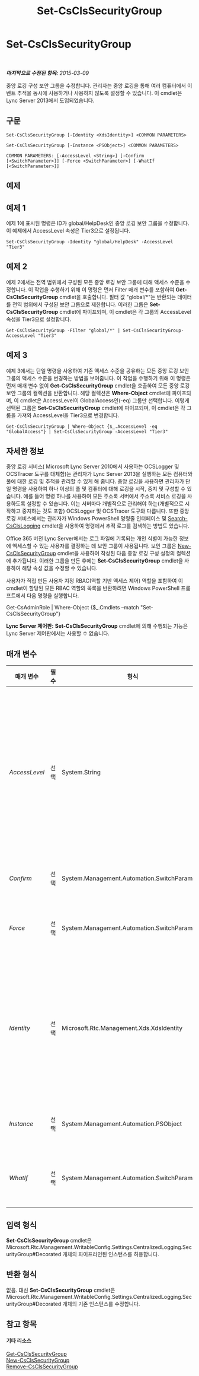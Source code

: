 ﻿---
title: Set-CsClsSecurityGroup
TOCTitle: Set-CsClsSecurityGroup
ms:assetid: 14e7d927-8d3e-4b36-867c-d4742101e751
ms:mtpsurl: https://technet.microsoft.com/ko-kr/library/JJ204700(v=OCS.15)
ms:contentKeyID: 49302897
ms.date: 08/10/2015
mtps_version: v=OCS.15
ms.translationtype: HT
---

# Set-CsClsSecurityGroup

 

_**마지막으로 수정된 항목:** 2015-03-09_

중앙 로깅 구성 보안 그룹을 수정합니다. 관리자는 중앙 로깅을 통해 여러 컴퓨터에서 이벤트 추적을 동시에 사용하거나 사용하지 않도록 설정할 수 있습니다. 이 cmdlet은 Lync Server 2013에서 도입되었습니다.

## 구문

    Set-CsClsSecurityGroup [-Identity <XdsIdentity>] <COMMON PARAMETERS>

    Set-CsClsSecurityGroup [-Instance <PSObject>] <COMMON PARAMETERS>

    COMMON PARAMETERS: [-AccessLevel <String>] [-Confirm [<SwitchParameter>]] [-Force <SwitchParameter>] [-WhatIf [<SwitchParameter>]]

## 예제

## 예제 1

예제 1에 표시된 명령은 ID가 global/HelpDesk인 중앙 로깅 보안 그룹을 수정합니다. 이 예제에서 AccessLevel 속성은 Tier3으로 설정됩니다.

    Set-CsClsSecurityGroup -Identity "global/HelpDesk" -AccessLevel "Tier3"

## 예제 2

예제 2에서는 전역 범위에서 구성된 모든 중앙 로깅 보안 그룹에 대해 액세스 수준을 수정합니다. 이 작업을 수행하기 위해 이 명령은 먼저 Filter 매개 변수를 포함하여 **Get-CsClsSecurityGroup** cmdlet을 호출합니다. 필터 값 "global/\*"는 반환되는 데이터를 전역 범위에서 구성된 보안 그룹으로 제한합니다. 이러한 그룹은 **Set-CsClsSecurityGroup** cmdlet에 파이프되며, 이 cmdlet은 각 그룹의 AccessLevel 속성을 Tier3으로 설정합니다.

    Get-CsClsSecurityGroup -Filter "global/*" | Set-CsClsSecurityGroup-AccessLevel "Tier3"

## 예제 3

예제 3에서는 단일 명령을 사용하여 기존 액세스 수준을 공유하는 모든 중앙 로깅 보안 그룹의 액세스 수준을 변경하는 방법을 보여줍니다. 이 작업을 수행하기 위해 이 명령은 먼저 매개 변수 없이 **Get-CsClsSecurityGroup** cmdlet을 호출하여 모든 중앙 로깅 보안 그룹의 컬렉션을 반환합니다. 해당 컬렉션은 **Where-Object** cmdlet에 파이프되며, 이 cmdlet은 AccessLevel이 GlobalAccess인(-eq) 그룹만 선택합니다. 이렇게 선택된 그룹은 **Set-CsClsSecurityGroup** cmdlet에 파이프되며, 이 cmdlet은 각 그룹을 가져와 AccessLevel을 Tier3으로 변경합니다.

    Get-CsClsSecurityGroup | Where-Object {$_.AccessLevel -eq "GlobalAccess"} | Set-CsClsSecurityGroup -AccessLevel "Tier3"

## 자세한 정보

중앙 로깅 서비스( Microsoft Lync Server 2010에서 사용하는 OCSLogger 및 OCSTracer 도구를 대체함)는 관리자가 Lync Server 2013을 실행하는 모든 컴퓨터와 풀에 대한 로깅 및 추적을 관리할 수 있게 해 줍니다. 중앙 로깅을 사용하면 관리자가 단일 명령을 사용하여 하나 이상의 풀 및 컴퓨터에 대해 로깅을 시작, 중지 및 구성할 수 있습니다. 예를 들어 명령 하나를 사용하여 모든 주소록 서버에서 주소록 서비스 로깅을 사용하도록 설정할 수 있습니다. 이는 서버마다 개별적으로 관리해야 하는(개별적으로 시작하고 중지하는 것도 포함) OCSLogger 및 OCSTracer 도구와 다릅니다. 또한 중앙 로깅 서비스에서는 관리자가 Windows PowerShell 명령줄 인터페이스 및 [Search-CsClsLogging](search-csclslogging.md) cmdlet을 사용하여 명령에서 추적 로그를 검색하는 방법도 있습니다.

Office 365 버전 Lync Server에서는 로그 파일에 기록되는 개인 식별이 가능한 정보에 액세스할 수 있는 사용자를 결정하는 데 보안 그룹이 사용됩니다. 보안 그룹은 [New-CsClsSecurityGroup](new-csclssecuritygroup.md) cmdlet을 사용하여 작성된 다음 중앙 로깅 구성 설정의 컬렉션에 추가됩니다. 이러한 그룹을 만든 후에는 **Set-CsClsSecurityGroup** cmdlet을 사용하여 해당 속성 값을 수정할 수 있습니다.

사용자가 직접 만든 사용자 지정 RBAC(역할 기반 액세스 제어) 역할을 포함하여 이 cmdlet이 할당된 모든 RBAC 역할의 목록을 반환하려면 Windows PowerShell 프롬프트에서 다음 명령을 실행합니다.

Get-CsAdminRole | Where-Object {$\_.Cmdlets –match "Set-CsClsSecurityGroup"}

**Lync Server 제어판:** **Set-CsClsSecurityGroup** cmdlet에 의해 수행되는 기능은 Lync Server 제어판에서는 사용할 수 없습니다.

## 매개 변수


<table>
<colgroup>
<col style="width: 25%" />
<col style="width: 25%" />
<col style="width: 25%" />
<col style="width: 25%" />
</colgroup>
<thead>
<tr class="header">
<th>매개 변수</th>
<th>필수</th>
<th>형식</th>
<th>설명</th>
</tr>
</thead>
<tbody>
<tr class="odd">
<td><p><em>AccessLevel</em></p></td>
<td><p>선택</p></td>
<td><p>System.String</p></td>
<td><p>그룹에 할당되는 액세스 수준을 지정하는 문자열 값입니다. 액세스 수준은 관리자가 할당하며 보안 그룹을 분류하는 데 사용됩니다. 예를 들면 다음과 같습니다.</p>
<p>-AccessLevel &quot;Tier3&quot;</p>
<p>여러 그룹에서 동일한 액세스 수준을 공유할 수 있습니다. 현재 의미 있는 값은 &quot;Tier3&quot;, &quot;Tier2&quot;, &quot;Product&quot;, &quot;Ops&quot; 및 &quot;Pii&quot;뿐입니다.</p></td>
</tr>
<tr class="even">
<td><p><em>Confirm</em></p></td>
<td><p>선택</p></td>
<td><p>System.Management.Automation.SwitchParameter</p></td>
<td><p>명령을 실행하기 전에 확인 메시지를 표시합니다.</p></td>
</tr>
<tr class="odd">
<td><p><em>Force</em></p></td>
<td><p>선택</p></td>
<td><p>System.Management.Automation.SwitchParameter</p></td>
<td><p>명령을 실행할 때 발생할 수 있는 심각하지 않은 오류 메시지를 표시하지 않습니다.</p></td>
</tr>
<tr class="even">
<td><p><em>Identity</em></p></td>
<td><p>선택</p></td>
<td><p>Microsoft.Rtc.Management.Xds.XdsIdentity</p></td>
<td><p>수정할 중앙 로깅 보안 그룹의 고유 식별자입니다. 보안 그룹 ID는 그룹이 만들어진 범위 뒤에 그룹 이름이 붙는 형식으로 구성됩니다. 예를 들어 전역 범위에서 만들어진 HelpDesk 그룹을 수정하려면 다음 구문을 사용합니다.</p>
<p>-Identity &quot;global/HelpDesk&quot;</p></td>
</tr>
<tr class="odd">
<td><p><em>Instance</em></p></td>
<td><p>선택</p></td>
<td><p>System.Management.Automation.PSObject</p></td>
<td><p>개별 매개 변수 값을 설정하는 대신 개체에 대한 참조를 전달할 수 있습니다.</p></td>
</tr>
<tr class="even">
<td><p><em>WhatIf</em></p></td>
<td><p>선택</p></td>
<td><p>System.Management.Automation.SwitchParameter</p></td>
<td><p>명령을 실제로 실행하지 않고도 명령이 실행될 경우 발생할 수 있는 현상을 설명합니다.</p></td>
</tr>
</tbody>
</table>


## 입력 형식

**Set-CsClsSecurityGroup** cmdlet은 Microsoft.Rtc.Management.WritableConfig.Settings.CentralizedLogging.SecurityGroup\#Decorated 개체의 파이프라인된 인스턴스를 허용합니다.

## 반환 형식

없음. 대신 **Set-CsClsSecurityGroup** cmdlet은 Microsoft.Rtc.Management.WritableConfig.Settings.CentralizedLogging.SecurityGroup\#Decorated 개체의 기존 인스턴스를 수정합니다.

## 참고 항목

#### 기타 리소스

[Get-CsClsSecurityGroup](get-csclssecuritygroup.md)  
[New-CsClsSecurityGroup](new-csclssecuritygroup.md)  
[Remove-CsClsSecurityGroup](remove-csclssecuritygroup.md)

